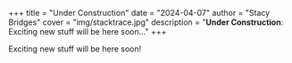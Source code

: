 +++
title = "Under Construction"
date = "2024-04-07"
author = "Stacy Bridges"
cover = "img/stacktrace.jpg"
description = "**Under Construction**: Exciting new stuff will be here soon..."
+++

Exciting new stuff will be here soon!
